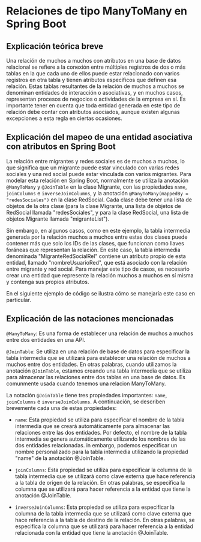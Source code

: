 # Relaciones de tipo ManyToMany en Spring Boot

## Explicación teórica breve

Una relación de muchos a muchos con atributos en una base de datos relacional se refiere a la conexión entre múltiples registros de dos o más tablas en la que cada uno de ellos puede estar relacionado con varios registros en otra tabla y tienen atributos específicos que definen esa relación. Estas tablas resultantes de la relación de muchos a muchos se denominan entidades de interacción o asociativas, y en muchos casos, representan procesos de negocios o actividades de la empresa en sí. Es importante tener en cuenta que toda entidad generada en este tipo de relación debe contar con atributos asociados, aunque existen algunas excepciones a esta regla en ciertas ocasiones.

## Explicación del mapeo de una entidad asociativa con atributos en Spring Boot

La relación entre migrantes y redes sociales es de muchos a muchos, lo que significa que un migrante puede estar vinculado con varias redes sociales y una red social puede estar vinculada con varios migrantes. Para modelar esta relación en Spring Boot, normalmente se utiliza la anotación `@ManyToMany` y `@JoinTable` en la clase Migrante, con las propiedades `name`, `joinColumns` e `inverseJoinColumns`, y la anotación `@ManyToMany(mappedBy = "redesSociales")` en la clase RedSocial. Cada clase debe tener una lista de objetos de la otra clase (para la clase Migrante, una lista de objetos de RedSocial llamada "redesSociales", y para la clase RedSocial, una lista de objetos Migrante llamada "migranteList").

Sin embargo, en algunos casos, como en este ejemplo, la tabla intermedia generada por la relación muchos a muchos entre estas dos clases puede contener más que solo los IDs de las clases, que funcionan como llaves foráneas que representan la relación. En este caso, la tabla intermedia denominada "MigranteRedSocialRel" contiene un atributo propio de esta entidad, llamado "nombreUsuarioRed", que está asociado con la relación entre migrante y red social. Para manejar este tipo de casos, es necesario crear una entidad que represente la relación muchos a muchos en sí misma y contenga sus propios atributos.

En el siguiente ejemplo de código se ilustra cómo se manejaría este caso en particular.

## Explicación de las notaciones mencionadas

`@ManyToMany`: Es una forma de establecer una relación de muchos a muchos entre dos entidades en una API.

`@JoinTable`: Se utiliza en una relación de base de datos para especificar la tabla intermedia que se utilizará para establecer una relación de muchos a muchos entre dos entidades. En otras palabras, cuando utilizamos la anotación `@JoinTable`, estamos creando una tabla intermedia que se utiliza para almacenar las relaciones entre dos tablas en una base de datos. Es comunmente usada cuando tenemos una relacion ManyToMany.

La notación `@JoinTable` tiene tres propiedades importantes: `name`, `joinColumns` e `inverseJoinColumns`. A continuación, se describen brevemente cada una de estas propiedades:

- `name`: Esta propiedad se utiliza para especificar el nombre de la tabla intermedia que se creará automáticamente para almacenar las relaciones entre las dos entidades. Por defecto, el nombre de la tabla intermedia se genera automáticamente utilizando los nombres de las dos entidades relacionadas. in embargo, podemos especificar un nombre personalizado para la tabla intermedia utilizando la propiedad "name" de la anotación @JoinTable.

- `joinColumns`: Esta propiedad se utiliza para especificar la columna de la tabla intermedia que se utilizará como clave externa que hace referencia a la tabla de origen de la relación. En otras palabras, se especifica la columna que se utilizará para hacer referencia a la entidad que tiene la anotación @JoinTable.

- `inverseJoinColumns`: Esta propiedad se utiliza para especificar la columna de la tabla intermedia que se utilizará como clave externa que hace referencia a la tabla de destino de la relación. En otras palabras, se especifica la columna que se utilizará para hacer referencia a la entidad relacionada con la entidad que tiene la anotación @JoinTable.
